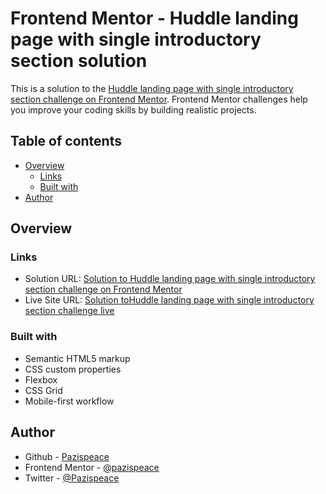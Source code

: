 # Frontend Mentor - Huddle landing page with single introductory section solution

This is a solution to the [Huddle landing page with single introductory section challenge on Frontend Mentor](https://www.frontendmentor.io/challenges/huddle-landing-page-with-a-single-introductory-section-B_2Wvxgi0). Frontend Mentor challenges help you improve your coding skills by building realistic projects.

## Table of contents

- [Overview](#overview)
  - [Links](#links)
  - [Built with](#built-with)
- [Author](#author)

## Overview

### Links

- Solution URL: [Solution to Huddle landing page with single introductory section challenge on Frontend Mentor](https://www.frontendmentor.io/solutions/responsive-huddle-landing-page-with-single-introductory-section-B1TvdV7Hq)
- Live Site URL: [Solution toHuddle landing page with single introductory section challenge live](https://Pazispeace.github.io/FrontendMentor-Challenges/huddle-landing-page-with-single-introductory-section-master)

### Built with

- Semantic HTML5 markup
- CSS custom properties
- Flexbox
- CSS Grid
- Mobile-first workflow

## Author

- Github - [Pazispeace](https://github.com/Pazispeace)
- Frontend Mentor - [@pazispeace](https://www.frontendmentor.io/profile/Pazispeace)
- Twitter - [@Pazispeace](https://www.twitter.com/pazispeace)
